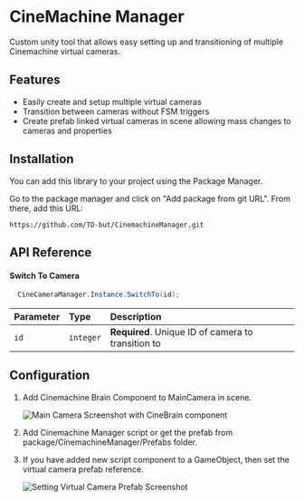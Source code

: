 
# CineMachine Manager

Custom unity tool that allows easy setting up and transitioning of multiple Cinemachine virtual cameras.


## Features

- Easily create and setup multiple virtual cameras
- Transition between cameras without FSM triggers 
- Create prefab linked virtual cameras in scene allowing mass changes to cameras and properties



## Installation

You can add this library to your project using the Package Manager.

Go to the package manager and click on "Add package from git URL".
From there, add this URL:

```
https://github.com/TD-but/CinemachineManager.git
```
    
## API Reference

#### Switch To Camera

```c#
  CineCameraManager.Instance.SwitchTo(id);
```

| Parameter | Type     | Description                |
| :-------- | :------- | :------------------------- |
| `id` | `integer` | **Required**. Unique ID of camera to transition to |



## Configuration
1. Add Cinemachine Brain Component to MainCamera in scene.

    ![Main Camera Screenshot with CineBrain component](https://i.postimg.cc/3wrtXV8v/Main-Camera-Screenshot.png)

2. Add Cinemachine Manager script or get the prefab from package/CinemachineManager/Prefabs folder.
3. If you have added new script component to a GameObject, then set the virtual camera prefab reference.

    ![Setting Virtual Camera Prefab Screenshot](https://i.postimg.cc/G3vS1k59/Setting-Virtual-Camera-Screenshot.png)
